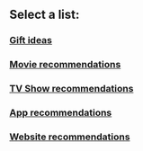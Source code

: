 ## Select a list:

### [Gift ideas](./Gifts/README.md)
### [Movie recommendations](./Movies/README.md)
### [TV Show recommendations](./TV/README.md)
### [App recommendations](./Apps/README.md)
### [Website recommendations](./Websites/README.md)



